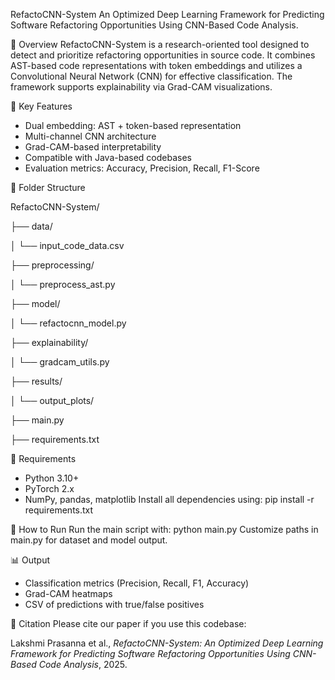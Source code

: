 RefactoCNN-System
An Optimized Deep Learning Framework for Predicting Software Refactoring Opportunities Using CNN-Based Code Analysis.

📌 Overview
RefactoCNN-System is a research-oriented tool designed to detect and prioritize refactoring opportunities in source code. It combines AST-based code representations with token embeddings and utilizes a Convolutional Neural Network (CNN) for effective classification. The framework supports explainability via Grad-CAM visualizations.

🧠 Key Features
- Dual embedding: AST + token-based representation
- Multi-channel CNN architecture
- Grad-CAM-based interpretability
- Compatible with Java-based codebases
- Evaluation metrics: Accuracy, Precision, Recall, F1-Score

📂 Folder Structure

RefactoCNN-System/

├── data/

│   └── input_code_data.csv

├── preprocessing/

│   └── preprocess_ast.py

├── model/

│   └── refactocnn_model.py

├── explainability/

│   └── gradcam_utils.py

├── results/

│   └── output_plots/


├── main.py

├── requirements.txt


📝 Requirements
- Python 3.10+
- PyTorch 2.x
- NumPy, pandas, matplotlib
Install all dependencies using:
pip install -r requirements.txt

🚀 How to Run
Run the main script with:
python main.py
Customize paths in main.py for dataset and model output.

📊 Output
- Classification metrics (Precision, Recall, F1, Accuracy)
- Grad-CAM heatmaps
- CSV of predictions with true/false positives

📄 Citation
Please cite our paper if you use this codebase:

Lakshmi Prasanna et al., *RefactoCNN-System: An Optimized Deep Learning Framework for Predicting Software Refactoring Opportunities Using CNN-Based Code Analysis*, 2025.

